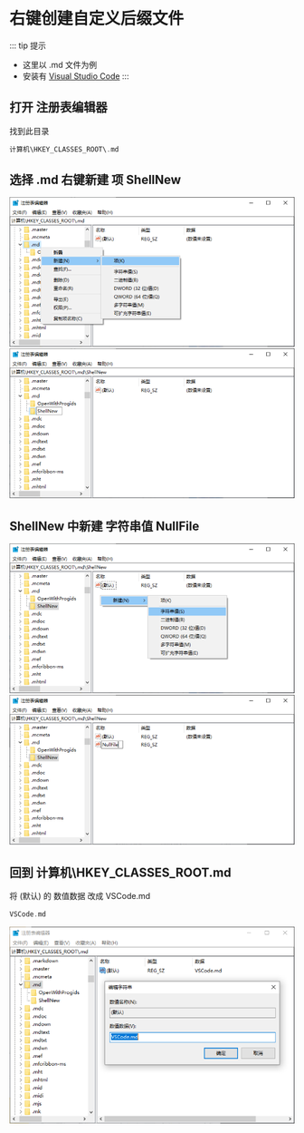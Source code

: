# 右键创建自定义后缀文件

::: tip 提示
- 这里以 .md 文件为例
- 安装有 [Visual Studio Code](https://visualstudio.microsoft.com/zh-hans/)
:::

## 打开 注册表编辑器
找到此目录
```c
计算机\HKEY_CLASSES_ROOT\.md
```

## 选择 .md 右键新建 项 ShellNew
![图片](./images/右键创建自定义后缀文件__1.png)
![图片](./images/右键创建自定义后缀文件__2.png)

## ShellNew 中新建 字符串值 NullFile
![图片](./images/右键创建自定义后缀文件__3.png)
![图片](./images/右键创建自定义后缀文件__4.png)

## 回到 计算机\HKEY_CLASSES_ROOT\.md
将 (默认) 的 数值数据 改成 VSCode.md
```c
VSCode.md
```
![图片](./images/右键创建自定义后缀文件__5.png)